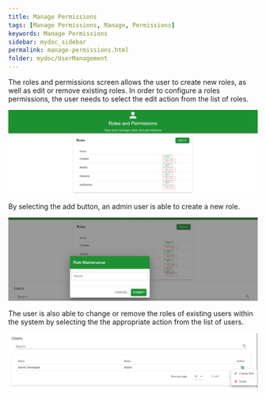 ```yaml
---
title: Manage Permissions
tags: [Manage Permissions, Manage, Permissions]
keywords: Manage Permissions
sidebar: mydoc_sidebar
permalink: manage-permissions.html
folder: mydoc/UserManagement
---
```

  
The roles and permissions screen allows the user to create new roles, as well as edit or remove existing roles. In order to configure a roles permissions, the user needs to select the edit action from the list of roles.

<img src="\img\UserManagement\RoleMaint.png" alt="">

By selecting the add button, an admin user is able to create a new role.

<img src="\img\UserManagement\RoleAdd.png" alt="">

The user is also able to change or remove the roles of existing users within the system by selecting the the appropriate action from the list of users. 

<img src="\img\UserManagement\RoleList.png" alt="">